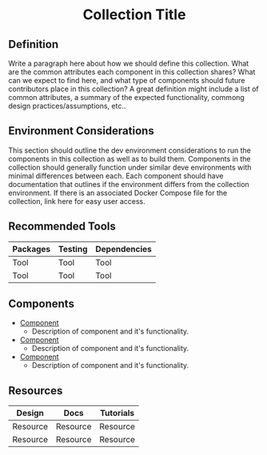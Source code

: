 <h1 align='center'> Collection Title </h1>

## Definition
Write a paragraph here about how we should define this collection. What are the common attributes each component in this collection shares? What can we expect to find here, and what type of components should future contributors place in this collection? A great definition might include a list of common attributes, a summary of the expected functionality, commong design practices/assumptions, etc.. 

## Environment Considerations
This section should outline the dev environment considerations to run the components in this collection as well as to build them. Components in the collection should generally function under similar deve environments with minimal differences between each. Each component should have documentation that outlines if the environment differs from the collection environment. If there is an associated Docker Compose file for the collection, link here for easy user access. 

## Recommended Tools
| Packages | Testing | Dependencies |
|------|------|------|
| Tool | Tool | Tool |
| Tool | Tool | Tool |

## Components

- [Component](link_to_the_component_code_snippet)
  - Description of component and it's functionality. 
- [Component](link_to_the_component_code_snippet)
  - Description of component and it's functionality. 
- [Component](link_to_the_component_code_snippet)
  - Description of component and it's functionality. 

## Resources
| Design | Docs | Tutorials |
|------|------|------|
| Resource | Resource | Resource |
| Resource | Resource | Resource |
